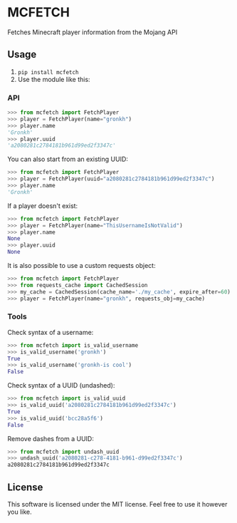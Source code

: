 # MCFETCH
Fetches Minecraft player information from the Mojang API

## Usage
1. `pip install mcfetch`
2. Use the module like this:

### API
```python
>>> from mcfetch import FetchPlayer
>>> player = FetchPlayer(name="gronkh")
>>> player.name
'Gronkh'
>>> player.uuid
'a2080281c2784181b961d99ed2f3347c'
```

You can also start from an existing UUID:

```python
>>> from mcfetch import FetchPlayer
>>> player = FetchPlayer(uuid="a2080281c2784181b961d99ed2f3347c")
>>> player.name
'Gronkh'
```

If a player doesn't exist:
```python
>>> from mcfetch import FetchPlayer
>>> player = FetchPlayer(name="ThisUsernameIsNotValid")
>>> player.name
None
>>> player.uuid
None
```

It is also possible to use a custom requests object:
```python
>>> from mcfetch import FetchPlayer
>>> from requests_cache import CachedSession
>>> my_cache = CachedSession(cache_name='./my_cache', expire_after=60)
>>> player = FetchPlayer(name="gronkh", requests_obj=my_cache)
```

### Tools
Check syntax of a username:

```python
>>> from mcfetch import is_valid_username
>>> is_valid_username('gronkh')
True
>>> is_valid_username('gronkh-is cool')
False
```

Check syntax of a UUID (undashed):

```python
>>> from mcfetch import is_valid_uuid
>>> is_valid_uuid('a2080281c2784181b961d99ed2f3347c')
True
>>> is_valid_uuid('bcc28a5f6')
False
```

Remove dashes from a UUID:

```python
>>> from mcfetch import undash_uuid
>>> undash_uuid('a2080281-c278-4181-b961-d99ed2f3347c')
a2080281c2784181b961d99ed2f3347c
```

## License
This software is licensed under the MIT license. Feel free to use it however you like.
